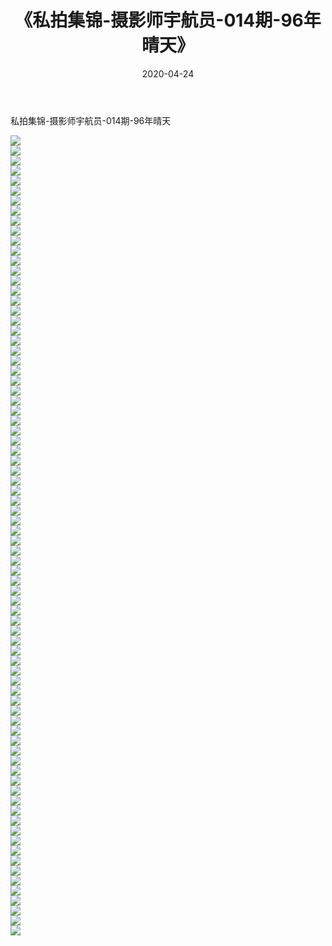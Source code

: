 ﻿---
layout: post
title:  《私拍集锦-摄影师宇航员-014期-96年晴天》
date:   2020-04-24
img: http://imgx.orgx.ga/漏D/网络美图/2020/私拍集锦-摄影师宇航员-014期-96年晴天/000.jpg
categories: [美女, 清纯, 唯美]
---

私拍集锦-摄影师宇航员-014期-96年晴天

  ![](http://imgx.orgx.ga/漏D/网络美图/2020/私拍集锦-摄影师宇航员-014期-96年晴天/001.jpg) <br> ![](http://imgx.orgx.ga/漏D/网络美图/2020/私拍集锦-摄影师宇航员-014期-96年晴天/002.jpg) <br> ![](http://imgx.orgx.ga/漏D/网络美图/2020/私拍集锦-摄影师宇航员-014期-96年晴天/003.jpg) <br> ![](http://imgx.orgx.ga/漏D/网络美图/2020/私拍集锦-摄影师宇航员-014期-96年晴天/004.jpg) <br> ![](http://imgx.orgx.ga/漏D/网络美图/2020/私拍集锦-摄影师宇航员-014期-96年晴天/005.jpg) <br> ![](http://imgx.orgx.ga/漏D/网络美图/2020/私拍集锦-摄影师宇航员-014期-96年晴天/006.jpg) <br> ![](http://imgx.orgx.ga/漏D/网络美图/2020/私拍集锦-摄影师宇航员-014期-96年晴天/007.jpg) <br> ![](http://imgx.orgx.ga/漏D/网络美图/2020/私拍集锦-摄影师宇航员-014期-96年晴天/008.jpg) <br> ![](http://imgx.orgx.ga/漏D/网络美图/2020/私拍集锦-摄影师宇航员-014期-96年晴天/009.jpg) <br> ![](http://imgx.orgx.ga/漏D/网络美图/2020/私拍集锦-摄影师宇航员-014期-96年晴天/010.jpg) <br> ![](http://imgx.orgx.ga/漏D/网络美图/2020/私拍集锦-摄影师宇航员-014期-96年晴天/011.jpg) <br> ![](http://imgx.orgx.ga/漏D/网络美图/2020/私拍集锦-摄影师宇航员-014期-96年晴天/012.jpg) <br> ![](http://imgx.orgx.ga/漏D/网络美图/2020/私拍集锦-摄影师宇航员-014期-96年晴天/013.jpg) <br> ![](http://imgx.orgx.ga/漏D/网络美图/2020/私拍集锦-摄影师宇航员-014期-96年晴天/014.jpg) <br> ![](http://imgx.orgx.ga/漏D/网络美图/2020/私拍集锦-摄影师宇航员-014期-96年晴天/015.jpg) <br> ![](http://imgx.orgx.ga/漏D/网络美图/2020/私拍集锦-摄影师宇航员-014期-96年晴天/016.jpg) <br> ![](http://imgx.orgx.ga/漏D/网络美图/2020/私拍集锦-摄影师宇航员-014期-96年晴天/017.jpg) <br> ![](http://imgx.orgx.ga/漏D/网络美图/2020/私拍集锦-摄影师宇航员-014期-96年晴天/018.jpg) <br> ![](http://imgx.orgx.ga/漏D/网络美图/2020/私拍集锦-摄影师宇航员-014期-96年晴天/019.jpg) <br> ![](http://imgx.orgx.ga/漏D/网络美图/2020/私拍集锦-摄影师宇航员-014期-96年晴天/020.jpg) <br> ![](http://imgx.orgx.ga/漏D/网络美图/2020/私拍集锦-摄影师宇航员-014期-96年晴天/021.jpg) <br> ![](http://imgx.orgx.ga/漏D/网络美图/2020/私拍集锦-摄影师宇航员-014期-96年晴天/022.jpg) <br> ![](http://imgx.orgx.ga/漏D/网络美图/2020/私拍集锦-摄影师宇航员-014期-96年晴天/023.jpg) <br> ![](http://imgx.orgx.ga/漏D/网络美图/2020/私拍集锦-摄影师宇航员-014期-96年晴天/024.jpg) <br> ![](http://imgx.orgx.ga/漏D/网络美图/2020/私拍集锦-摄影师宇航员-014期-96年晴天/025.jpg) <br> ![](http://imgx.orgx.ga/漏D/网络美图/2020/私拍集锦-摄影师宇航员-014期-96年晴天/026.jpg) <br> ![](http://imgx.orgx.ga/漏D/网络美图/2020/私拍集锦-摄影师宇航员-014期-96年晴天/027.jpg) <br> ![](http://imgx.orgx.ga/漏D/网络美图/2020/私拍集锦-摄影师宇航员-014期-96年晴天/028.jpg) <br> ![](http://imgx.orgx.ga/漏D/网络美图/2020/私拍集锦-摄影师宇航员-014期-96年晴天/029.jpg) <br> ![](http://imgx.orgx.ga/漏D/网络美图/2020/私拍集锦-摄影师宇航员-014期-96年晴天/030.jpg) <br> ![](http://imgx.orgx.ga/漏D/网络美图/2020/私拍集锦-摄影师宇航员-014期-96年晴天/031.jpg) <br> ![](http://imgx.orgx.ga/漏D/网络美图/2020/私拍集锦-摄影师宇航员-014期-96年晴天/032.jpg) <br> ![](http://imgx.orgx.ga/漏D/网络美图/2020/私拍集锦-摄影师宇航员-014期-96年晴天/033.jpg) <br> ![](http://imgx.orgx.ga/漏D/网络美图/2020/私拍集锦-摄影师宇航员-014期-96年晴天/034.jpg) <br> ![](http://imgx.orgx.ga/漏D/网络美图/2020/私拍集锦-摄影师宇航员-014期-96年晴天/035.jpg) <br> ![](http://imgx.orgx.ga/漏D/网络美图/2020/私拍集锦-摄影师宇航员-014期-96年晴天/036.jpg) <br> ![](http://imgx.orgx.ga/漏D/网络美图/2020/私拍集锦-摄影师宇航员-014期-96年晴天/037.jpg) <br> ![](http://imgx.orgx.ga/漏D/网络美图/2020/私拍集锦-摄影师宇航员-014期-96年晴天/038.jpg) <br> ![](http://imgx.orgx.ga/漏D/网络美图/2020/私拍集锦-摄影师宇航员-014期-96年晴天/039.jpg) <br> ![](http://imgx.orgx.ga/漏D/网络美图/2020/私拍集锦-摄影师宇航员-014期-96年晴天/040.jpg) <br> ![](http://imgx.orgx.ga/漏D/网络美图/2020/私拍集锦-摄影师宇航员-014期-96年晴天/041.jpg) <br> ![](http://imgx.orgx.ga/漏D/网络美图/2020/私拍集锦-摄影师宇航员-014期-96年晴天/042.jpg) <br> ![](http://imgx.orgx.ga/漏D/网络美图/2020/私拍集锦-摄影师宇航员-014期-96年晴天/043.jpg) <br> ![](http://imgx.orgx.ga/漏D/网络美图/2020/私拍集锦-摄影师宇航员-014期-96年晴天/044.jpg) <br> ![](http://imgx.orgx.ga/漏D/网络美图/2020/私拍集锦-摄影师宇航员-014期-96年晴天/045.jpg) <br> ![](http://imgx.orgx.ga/漏D/网络美图/2020/私拍集锦-摄影师宇航员-014期-96年晴天/046.jpg) <br> ![](http://imgx.orgx.ga/漏D/网络美图/2020/私拍集锦-摄影师宇航员-014期-96年晴天/047.jpg) <br> ![](http://imgx.orgx.ga/漏D/网络美图/2020/私拍集锦-摄影师宇航员-014期-96年晴天/048.jpg) <br> ![](http://imgx.orgx.ga/漏D/网络美图/2020/私拍集锦-摄影师宇航员-014期-96年晴天/049.jpg) <br> ![](http://imgx.orgx.ga/漏D/网络美图/2020/私拍集锦-摄影师宇航员-014期-96年晴天/050.jpg) <br> ![](http://imgx.orgx.ga/漏D/网络美图/2020/私拍集锦-摄影师宇航员-014期-96年晴天/051.jpg) <br> ![](http://imgx.orgx.ga/漏D/网络美图/2020/私拍集锦-摄影师宇航员-014期-96年晴天/052.jpg) <br> ![](http://imgx.orgx.ga/漏D/网络美图/2020/私拍集锦-摄影师宇航员-014期-96年晴天/053.jpg) <br> ![](http://imgx.orgx.ga/漏D/网络美图/2020/私拍集锦-摄影师宇航员-014期-96年晴天/054.jpg) <br> ![](http://imgx.orgx.ga/漏D/网络美图/2020/私拍集锦-摄影师宇航员-014期-96年晴天/055.jpg) <br> ![](http://imgx.orgx.ga/漏D/网络美图/2020/私拍集锦-摄影师宇航员-014期-96年晴天/056.jpg) <br> ![](http://imgx.orgx.ga/漏D/网络美图/2020/私拍集锦-摄影师宇航员-014期-96年晴天/057.jpg) <br> ![](http://imgx.orgx.ga/漏D/网络美图/2020/私拍集锦-摄影师宇航员-014期-96年晴天/058.jpg) <br> ![](http://imgx.orgx.ga/漏D/网络美图/2020/私拍集锦-摄影师宇航员-014期-96年晴天/059.jpg) <br> ![](http://imgx.orgx.ga/漏D/网络美图/2020/私拍集锦-摄影师宇航员-014期-96年晴天/060.jpg) <br> ![](http://imgx.orgx.ga/漏D/网络美图/2020/私拍集锦-摄影师宇航员-014期-96年晴天/061.jpg) <br> ![](http://imgx.orgx.ga/漏D/网络美图/2020/私拍集锦-摄影师宇航员-014期-96年晴天/062.jpg) <br> ![](http://imgx.orgx.ga/漏D/网络美图/2020/私拍集锦-摄影师宇航员-014期-96年晴天/063.jpg) <br> ![](http://imgx.orgx.ga/漏D/网络美图/2020/私拍集锦-摄影师宇航员-014期-96年晴天/064.jpg) <br> ![](http://imgx.orgx.ga/漏D/网络美图/2020/私拍集锦-摄影师宇航员-014期-96年晴天/065.jpg) <br> ![](http://imgx.orgx.ga/漏D/网络美图/2020/私拍集锦-摄影师宇航员-014期-96年晴天/066.jpg) <br> ![](http://imgx.orgx.ga/漏D/网络美图/2020/私拍集锦-摄影师宇航员-014期-96年晴天/067.jpg) <br> ![](http://imgx.orgx.ga/漏D/网络美图/2020/私拍集锦-摄影师宇航员-014期-96年晴天/068.jpg) <br> ![](http://imgx.orgx.ga/漏D/网络美图/2020/私拍集锦-摄影师宇航员-014期-96年晴天/069.jpg) <br> ![](http://imgx.orgx.ga/漏D/网络美图/2020/私拍集锦-摄影师宇航员-014期-96年晴天/070.jpg) <br> ![](http://imgx.orgx.ga/漏D/网络美图/2020/私拍集锦-摄影师宇航员-014期-96年晴天/071.jpg) <br> ![](http://imgx.orgx.ga/漏D/网络美图/2020/私拍集锦-摄影师宇航员-014期-96年晴天/072.jpg) <br> ![](http://imgx.orgx.ga/漏D/网络美图/2020/私拍集锦-摄影师宇航员-014期-96年晴天/073.jpg) <br> ![](http://imgx.orgx.ga/漏D/网络美图/2020/私拍集锦-摄影师宇航员-014期-96年晴天/074.jpg) <br> ![](http://imgx.orgx.ga/漏D/网络美图/2020/私拍集锦-摄影师宇航员-014期-96年晴天/075.jpg) <br> ![](http://imgx.orgx.ga/漏D/网络美图/2020/私拍集锦-摄影师宇航员-014期-96年晴天/076.jpg) <br> ![](http://imgx.orgx.ga/漏D/网络美图/2020/私拍集锦-摄影师宇航员-014期-96年晴天/077.jpg) <br> ![](http://imgx.orgx.ga/漏D/网络美图/2020/私拍集锦-摄影师宇航员-014期-96年晴天/078.jpg) <br> ![](http://imgx.orgx.ga/漏D/网络美图/2020/私拍集锦-摄影师宇航员-014期-96年晴天/079.jpg) <br> ![](http://imgx.orgx.ga/漏D/网络美图/2020/私拍集锦-摄影师宇航员-014期-96年晴天/080.jpg) <br>